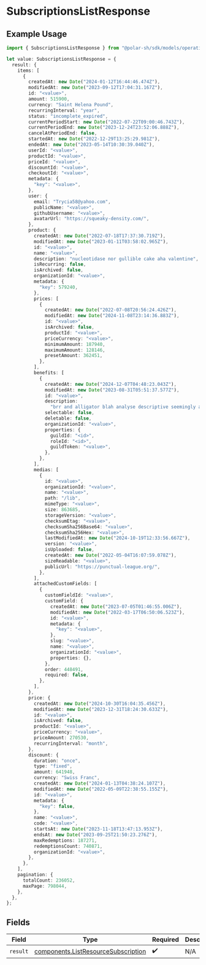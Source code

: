 # SubscriptionsListResponse

## Example Usage

```typescript
import { SubscriptionsListResponse } from "@polar-sh/sdk/models/operations";

let value: SubscriptionsListResponse = {
  result: {
    items: [
      {
        createdAt: new Date("2024-01-12T16:44:46.474Z"),
        modifiedAt: new Date("2023-09-12T17:04:31.167Z"),
        id: "<value>",
        amount: 515900,
        currency: "Saint Helena Pound",
        recurringInterval: "year",
        status: "incomplete_expired",
        currentPeriodStart: new Date("2022-07-22T09:00:46.743Z"),
        currentPeriodEnd: new Date("2023-12-24T23:52:06.888Z"),
        cancelAtPeriodEnd: false,
        startedAt: new Date("2022-12-29T13:25:29.981Z"),
        endedAt: new Date("2023-05-14T10:30:39.040Z"),
        userId: "<value>",
        productId: "<value>",
        priceId: "<value>",
        discountId: "<value>",
        checkoutId: "<value>",
        metadata: {
          "key": "<value>",
        },
        user: {
          email: "Trycia58@yahoo.com",
          publicName: "<value>",
          githubUsername: "<value>",
          avatarUrl: "https://squeaky-density.com/",
        },
        product: {
          createdAt: new Date("2022-07-18T17:37:30.719Z"),
          modifiedAt: new Date("2023-01-11T03:58:02.965Z"),
          id: "<value>",
          name: "<value>",
          description: "nucleotidase nor gullible cake aha valentine",
          isRecurring: false,
          isArchived: false,
          organizationId: "<value>",
          metadata: {
            "key": 579240,
          },
          prices: [
            {
              createdAt: new Date("2022-07-08T20:56:24.426Z"),
              modifiedAt: new Date("2024-11-08T23:14:36.883Z"),
              id: "<value>",
              isArchived: false,
              productId: "<value>",
              priceCurrency: "<value>",
              minimumAmount: 187940,
              maximumAmount: 128146,
              presetAmount: 362451,
            },
          ],
          benefits: [
            {
              createdAt: new Date("2024-12-07T04:48:23.043Z"),
              modifiedAt: new Date("2023-08-31T05:51:37.577Z"),
              id: "<value>",
              description:
                "brr and alligator blah analyse descriptive seemingly allegation than",
              selectable: false,
              deletable: false,
              organizationId: "<value>",
              properties: {
                guildId: "<id>",
                roleId: "<id>",
                guildToken: "<value>",
              },
            },
          ],
          medias: [
            {
              id: "<value>",
              organizationId: "<value>",
              name: "<value>",
              path: "/lib",
              mimeType: "<value>",
              size: 863685,
              storageVersion: "<value>",
              checksumEtag: "<value>",
              checksumSha256Base64: "<value>",
              checksumSha256Hex: "<value>",
              lastModifiedAt: new Date("2024-10-19T12:33:56.667Z"),
              version: "<value>",
              isUploaded: false,
              createdAt: new Date("2022-05-04T16:07:59.078Z"),
              sizeReadable: "<value>",
              publicUrl: "https://punctual-league.org/",
            },
          ],
          attachedCustomFields: [
            {
              customFieldId: "<value>",
              customField: {
                createdAt: new Date("2023-07-05T01:46:55.006Z"),
                modifiedAt: new Date("2022-03-17T06:50:06.523Z"),
                id: "<value>",
                metadata: {
                  "key": "<value>",
                },
                slug: "<value>",
                name: "<value>",
                organizationId: "<value>",
                properties: {},
              },
              order: 448491,
              required: false,
            },
          ],
        },
        price: {
          createdAt: new Date("2024-10-30T16:04:35.456Z"),
          modifiedAt: new Date("2023-12-31T18:24:30.633Z"),
          id: "<value>",
          isArchived: false,
          productId: "<value>",
          priceCurrency: "<value>",
          priceAmount: 270530,
          recurringInterval: "month",
        },
        discount: {
          duration: "once",
          type: "fixed",
          amount: 641948,
          currency: "Swiss Franc",
          createdAt: new Date("2024-01-13T04:38:24.107Z"),
          modifiedAt: new Date("2022-05-09T22:38:55.155Z"),
          id: "<value>",
          metadata: {
            "key": false,
          },
          name: "<value>",
          code: "<value>",
          startsAt: new Date("2023-11-18T13:47:13.953Z"),
          endsAt: new Date("2023-09-25T21:50:23.276Z"),
          maxRedemptions: 187271,
          redemptionsCount: 740871,
          organizationId: "<value>",
        },
      },
    ],
    pagination: {
      totalCount: 236052,
      maxPage: 798044,
    },
  },
};
```

## Fields

| Field                                                                                      | Type                                                                                       | Required                                                                                   | Description                                                                                |
| ------------------------------------------------------------------------------------------ | ------------------------------------------------------------------------------------------ | ------------------------------------------------------------------------------------------ | ------------------------------------------------------------------------------------------ |
| `result`                                                                                   | [components.ListResourceSubscription](../../models/components/listresourcesubscription.md) | :heavy_check_mark:                                                                         | N/A                                                                                        |
